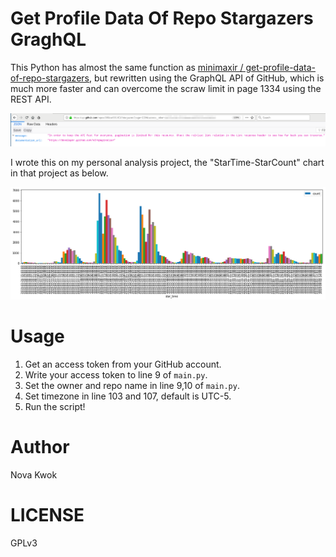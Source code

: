 # Get Profile Data Of Repo Stargazers GraghQL

This Python has almost the same function as [minimaxir / get-profile-data-of-repo-stargazers](https://github.com/minimaxir/get-profile-data-of-repo-stargazers), but rewritten using the GraphQL API of GitHub, which is much more faster and can overcome the scraw limit in page 1334 using the REST API.

![GH Limit using the REST API](./gh-api-limit.png)

I wrote this on my personal analysis project, the "StarTime-StarCount" chart in that project as below.

![](./chart.png)

# Usage

1. Get an access token from your GitHub account.
2. Write your access token to line 9 of `main.py`.
3. Set the owner and repo name in line 9,10 of `main.py`.
4. Set timezone in line 103 and 107, default is UTC-5.
5. Run the script!

# Author

Nova Kwok

# LICENSE

GPLv3
